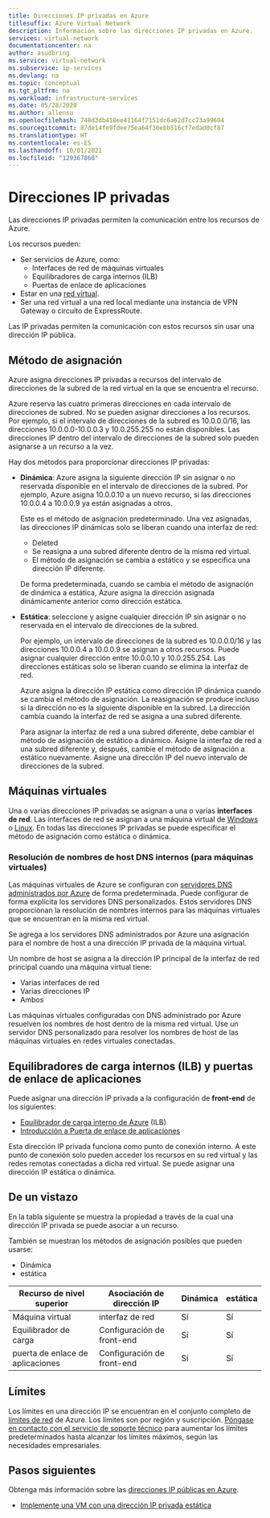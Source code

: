 ```yaml
---
title: Direcciones IP privadas en Azure
titlesuffix: Azure Virtual Network
description: Información sobre las direcciones IP privadas en Azure.
services: virtual-network
documentationcenter: na
author: asudbring
ms.service: virtual-network
ms.subservice: ip-services
ms.devlang: na
ms.topic: conceptual
ms.tgt_pltfrm: na
ms.workload: infrastructure-services
ms.date: 05/28/2020
ms.author: allensu
ms.openlocfilehash: 748d3db418ee41164f7151dc6a62d7cc73a99604
ms.sourcegitcommit: 87de14fe9fdee75ea64f30ebb516cf7edad0cf87
ms.translationtype: HT
ms.contentlocale: es-ES
ms.lasthandoff: 10/01/2021
ms.locfileid: "129367868"
---
```

# <a name="private-ip-addresses"></a>Direcciones IP privadas
Las direcciones IP privadas permiten la comunicación entre los recursos de Azure. 

Los recursos pueden:
* Ser servicios de Azure, como:
    * Interfaces de red de máquinas virtuales
    * Equilibradores de carga internos (ILB)
    * Puertas de enlace de aplicaciones
* Estar en una [red virtual](../../virtual-network/virtual-networks-overview.md).
* Ser una red virtual a una red local mediante una instancia de VPN Gateway o circuito de ExpressRoute.

Las IP privadas permiten la comunicación con estos recursos sin usar una dirección IP pública.

## <a name="allocation-method"></a>Método de asignación

Azure asigna direcciones IP privadas a recursos del intervalo de direcciones de la subred de la red virtual en la que se encuentra el recurso.

Azure reserva las cuatro primeras direcciones en cada intervalo de direcciones de subred. No se pueden asignar direcciones a los recursos. Por ejemplo, si el intervalo de direcciones de la subred es 10.0.0.0/16, las direcciones 10.0.0.0-10.0.0.3 y 10.0.255.255 no están disponibles. Las direcciones IP dentro del intervalo de direcciones de la subred solo pueden asignarse a un recurso a la vez. 

Hay dos métodos para proporcionar direcciones IP privadas:

- **Dinámica**: Azure asigna la siguiente dirección IP sin asignar o no reservada disponible en el intervalo de direcciones de la subred. Por ejemplo, Azure asigna 10.0.0.10 a un nuevo recurso, si las direcciones 10.0.0.4 a 10.0.0.9 ya están asignadas a otros. 

    Este es el método de asignación predeterminado. Una vez asignadas, las direcciones IP dinámicas solo se liberan cuando una interfaz de red:
    
    * Deleted
    * Se reasigna a una subred diferente dentro de la misma red virtual.
    * El método de asignación se cambia a estático y se especifica una dirección IP diferente. 
    
    De forma predeterminada, cuando se cambia el método de asignación de dinámica a estática, Azure asigna la dirección asignada dinámicamente anterior como dirección estática.

- **Estática**: seleccione y asigne cualquier dirección IP sin asignar o no reservada en el intervalo de direcciones de la subred. 

    Por ejemplo, un intervalo de direcciones de la subred es 10.0.0.0/16 y las direcciones 10.0.0.4 a 10.0.0.9 se asignan a otros recursos. Puede asignar cualquier dirección entre 10.0.0.10 y 10.0.255.254. Las direcciones estáticas solo se liberan cuando se elimina la interfaz de red. 
    
    Azure asigna la dirección IP estática como dirección IP dinámica cuando se cambia el método de asignación. La reasignación se produce incluso si la dirección no es la siguiente disponible en la subred. La dirección cambia cuando la interfaz de red se asigna a una subred diferente.
    
    Para asignar la interfaz de red a una subred diferente, debe cambiar el método de asignación de estático a dinámico. Asigne la interfaz de red a una subred diferente y, después, cambie el método de asignación a estático nuevamente. Asigne una dirección IP del nuevo intervalo de direcciones de la subred.
    
## <a name="virtual-machines"></a>Máquinas virtuales

Una o varias direcciones IP privadas se asignan a una o varias **interfaces de red**. Las interfaces de red se asignan a una máquina virtual de [Windows](../../virtual-machines/windows/overview.md?toc=%2fazure%2fvirtual-network%2ftoc.json) o [Linux](../../virtual-machines/linux/overview.md?toc=%2fazure%2fvirtual-network%2ftoc.json). En todas las direcciones IP privadas se puede especificar el método de asignación como estática o dinámica.

### <a name="internal-dns-hostname-resolution-for-virtual-machines"></a>Resolución de nombres de host DNS internos (para máquinas virtuales)

Las máquinas virtuales de Azure se configuran con [servidores DNS administrados por Azure](../../virtual-network/virtual-networks-name-resolution-for-vms-and-role-instances.md#azure-provided-name-resolution) de forma predeterminada. Puede configurar de forma explícita los servidores DNS personalizados. Estos servidores DNS proporcionan la resolución de nombres internos para las máquinas virtuales que se encuentran en la misma red virtual.

Se agrega a los servidores DNS administrados por Azure una asignación para el nombre de host a una dirección IP privada de la máquina virtual. 

Un nombre de host se asigna a la dirección IP principal de la interfaz de red principal cuando una máquina virtual tiene:

* Varias interfaces de red
* Varias direcciones IP
* Ambos

Las máquinas virtuales configuradas con DNS administrado por Azure resuelven los nombres de host dentro de la misma red virtual. Use un servidor DNS personalizado para resolver los nombres de host de las máquinas virtuales en redes virtuales conectadas.

## <a name="internal-load-balancers-ilb--application-gateways"></a>Equilibradores de carga internos (ILB) y puertas de enlace de aplicaciones

Puede asignar una dirección IP privada a la configuración de **front-end** de los siguientes:

* [Equilibrador de carga interno de Azure](../../load-balancer/load-balancer-overview.md?toc=%2fazure%2fvirtual-network%2ftoc.json) (ILB)
* [Introducción a Puerta de enlace de aplicaciones](../../application-gateway/overview.md?toc=%2fazure%2fvirtual-network%2ftoc.json) 

Esta dirección IP privada funciona como punto de conexión interno. A este punto de conexión solo pueden acceder los recursos en su red virtual y las redes remotas conectadas a dicha red virtual. Se puede asignar una dirección IP estática o dinámica.

## <a name="at-a-glance"></a>De un vistazo
En la tabla siguiente se muestra la propiedad a través de la cual una dirección IP privada se puede asociar a un recurso. 

También se muestran los métodos de asignación posibles que pueden usarse:

* Dinámica
* estática

| Recurso de nivel superior | Asociación de dirección IP | Dinámica | estática |
| --- | --- | --- | --- |
| Máquina virtual |interfaz de red |Sí |Sí |
| Equilibrador de carga |Configuración de front-end |Sí |Sí |
| puerta de enlace de aplicaciones |Configuración de front-end |Sí |Sí |

## <a name="limits"></a>Límites
Los límites en una dirección IP se encuentran en el conjunto completo de [límites de red](../../azure-resource-manager/management/azure-subscription-service-limits.md?toc=%2fazure%2fvirtual-network%2ftoc.json#networking-limits) de Azure. Los límites son por región y suscripción. [Póngase en contacto con el servicio de soporte técnico](https://portal.azure.com/#blade/Microsoft_Azure_Support/HelpAndSupportBlade) para aumentar los límites predeterminados hasta alcanzar los límites máximos, según las necesidades empresariales.

## <a name="next-steps"></a>Pasos siguientes
Obtenga más información sobre las [direcciones IP públicas en Azure](public-ip-addresses.md).
* [Implemente una VM con una dirección IP privada estática](../../virtual-network/virtual-networks-static-private-ip-arm-pportal.md)